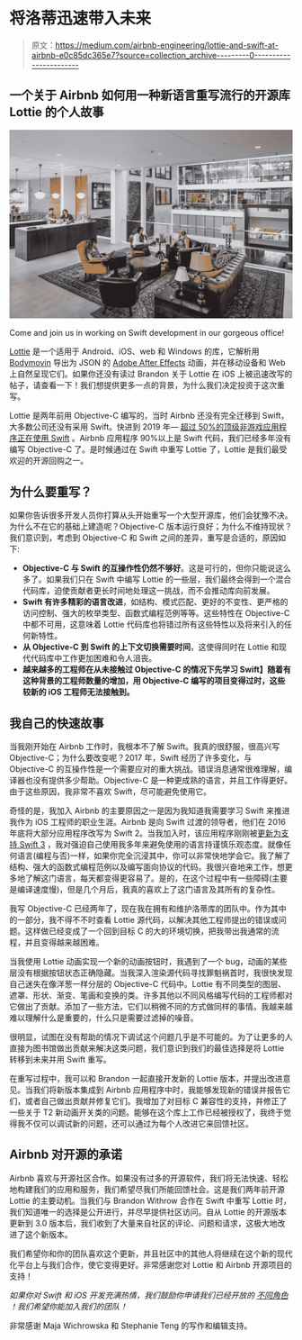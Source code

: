 # 将洛蒂迅速带入未来

> 原文：<https://medium.com/airbnb-engineering/lottie-and-swift-at-airbnb-e0c85dc365e7?source=collection_archive---------0----------------------->

## 一个关于 Airbnb 如何用一种新语言重写流行的开源库 Lottie 的个人故事

![](img/14b9a95738cbdaa1ac1a1cf85b94469c.png)

Come and join us in working on Swift development in our gorgeous office!

[Lottie](https://airbnb.io/lottie/) 是一个适用于 Android、iOS、web 和 Windows 的库，它解析用 [Bodymovin](https://github.com/airbnb/lottie-web) 导出为 JSON 的 [Adobe After Effects](http://www.adobe.com/products/aftereffects.html) 动画，并在移动设备和 Web 上自然呈现它们。如果你还没有读过 Brandon 关于 Lottie 在 iOS 上被迅速改写的帖子，请查看一下！我们想提供更多一点的背景，为什么我们决定投资于这次重写。

Lottie 是两年前用 Objective-C 编写的，当时 Airbnb 还没有完全迁移到 Swift，大多数公司还没有采用 Swift。快进到 2019 年— [超过 50%的顶级非游戏应用程序正在使用 Swift](https://blog.andrewmadsen.com/post/182862756395/how-many-apps-use-swift-in-2019) 。Airbnb 应用程序 90%以上是 Swift 代码，我们已经多年没有编写 Objective-C 了。是时候通过在 Swift 中重写 Lottie 了，Lottie 是我们最受欢迎的开源回购之一。

## 为什么要重写？

如果你告诉很多开发人员你打算从头开始重写一个大型开源库，他们会犹豫不决。为什么不在它的基础上建造呢？Objective-C 版本运行良好；为什么不维持现状？我们意识到，考虑到 Objective-C 和 Swift 之间的差异，重写是合适的，原因如下:

*   **Objective-C 与 Swift 的互操作性仍然不够好**。这是可行的，但你只能说这么多了。如果我们只在 Swift 中编写 Lottie 的一些层，我们最终会得到一个混合代码库，迫使贡献者更长时间地处理这一挑战，而不会推动库向前发展。
*   **Swift 有许多精彩的语言改进**，如结构、模式匹配、更好的不变性、更严格的访问控制、强大的枚举类型、函数式编程范例等等。这些特性在 Objective-C 中都不可用，这意味着 Lottie 代码库也将错过所有这些特性以及将来引入的任何新特性。
*   **从 Objective-C 到 Swift 的上下文切换需要时间**，这使得同时在 Lottie 和现代代码库中工作更加困难和令人沮丧。
*   **越来越多的工程师在从未接触过 Objective-C 的情况下先学习 Swift】随着有这种背景的工程师数量的增加，用 Objective-C 编写的项目变得过时，这些较新的 iOS 工程师无法接触到。**

## 我自己的快速故事

当我刚开始在 Airbnb 工作时，我根本不了解 Swift。我真的很舒服，很高兴写 Objective-C；为什么要改变呢？2017 年，Swift 经历了许多变化，与 Objective-C 的互操作性是一个需要应对的重大挑战。错误消息通常很难理解，编译器也没有提供多少帮助。Objective-C 是一种更成熟的语言，并且工作得更好。由于这些原因，我非常不喜欢 Swift，尽可能避免使用它。

奇怪的是，我加入 Airbnb 的主要原因之一是因为我知道我需要学习 Swift 来推进我作为 iOS 工程师的职业生涯。Airbnb 是向 Swift 过渡的领导者，他们在 2016 年底将大部分应用程序改写为 Swift 2。当我加入时，该应用程序刚刚被[更新为支持 Swift 3](/airbnb-engineering/getting-to-swift-3-at-airbnb-79a257d2b656) ，我对强迫自己使用我多年来避免使用的语言持谨慎乐观态度。就像任何语言(编程与否)一样，如果你完全沉浸其中，你可以非常快地学会它。我了解了结构、强大的函数式编程范例以及编写面向协议的代码。我很兴奋地来工作，想更多地了解这门语言，每天都变得更容易了。是的，在这个过程中有一些障碍(主要是编译速度慢)，但是几个月后，我真的喜欢上了这门语言及其所有的复杂性。

我写 Objective-C 已经两年了，现在我在拥有和维护洛蒂库的团队中。作为其中的一部分，我不得不不时查看 Lottie 源代码，以解决其他工程师提出的错误或问题。这样做已经变成了一个回到目标 C 的大的环境切换，把我带出我通常的流程，并且变得越来越困难。

当我使用 Lottie 动画实现一个新的动画按钮时，我遇到了一个 bug，动画的某些层没有根据按钮状态正确隐藏。当我深入渲染源代码寻找罪魁祸首时，我很快发现自己迷失在像洋葱一样分层的 Objective-C 代码中。Lottie 有不同类型的图层、遮罩、形状、渐变、笔画和变换的类。许多其他以不同风格编写代码的工程师都对它做出了贡献。添加了一些方法，它们以稍微不同的方式做同样的事情。我越来越难以理解什么是重要的，什么只是需要过滤掉的噪音。

很明显，试图在没有帮助的情况下调试这个问题几乎是不可能的。为了让更多的人直接为图书馆做出贡献来解决这类问题，我们意识到我们的最佳选择是将 Lottie 转移到未来并用 Swift 重写。

在重写过程中，我可以和 Brandon 一起直接开发新的 Lottie 版本，并提出改进意见。当我们将新版本集成到 Airbnb 应用程序中时，我能够发现新的错误并报告它们，或者自己做出贡献并修复它们。我增加了对目标 C 兼容性的支持，并修正了一些关于 T2 新动画开关类的问题。能够在这个库上工作已经被授权了，我终于觉得我不仅可以调试新的问题，还可以通过为每个人改进它来回馈社区。

## Airbnb 对开源的承诺

Airbnb 喜欢与开源社区合作。如果没有过多的开源软件，我们将无法快速、轻松地构建我们的应用和服务，我们希望尽我们所能回馈社会。这是我们两年前开源 Lottie 的主要动机。当我们与 Brandon Withrow 合作在 Swift 中重写 Lottie 时，我们知道唯一的选择是公开进行，并尽早提供社区访问。自从 Lottie 的开源版本更新到 3.0 版本后，我们收到了大量来自社区的评论、问题和请求，这极大地改进了这个新版本。

我们希望你和你的团队喜欢这个更新，并且社区中的其他人将继续在这个新的现代化平台上与我们合作，使它变得更好。非常感谢您对 Lottie 和 Airbnb 开源项目的支持！

*如果你对 Swift 和 iOS 开发充满热情，我们鼓励你申请我们已经开放的* [*不同角色*](https://grnh.se/1cb1ce351) *！我们希望你能加入我们的团队！*

非常感谢 Maja Wichrowska 和 Stephanie Teng 的写作和编辑支持。